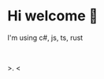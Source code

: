 <h1>Hi welcome 👋</h1>


<p>I'm using c#, js, ts, rust</p>

<p>
​ <img src="https://img.shields.io/badge/-CSharp-a300b5?style=flat&logo=csharp"/>
 <img src="https://img.shields.io/badge/-Rust-141414?style=flat&logo=rust"/>
​ <img src="https://img.shields.io/badge/-JavaScript-e6e600?style=flat&logo=javascript"/></p>
<p>>. <</p>
